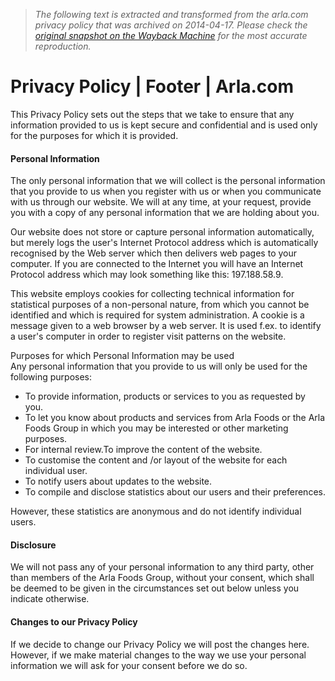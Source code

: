 > *The following text is extracted and transformed from the arla.com privacy policy that was archived on 2014-04-17. Please check the [original snapshot on the Wayback Machine](https://web.archive.org/web/20140417021533id_/http%3A//www.arla.com/Footer/Privacy-Policy) for the most accurate reproduction.*

# Privacy Policy | Footer | Arla.com

This Privacy Policy sets out the steps that we take to ensure that any information provided to us is kept secure and confidential and is used only for the purposes for which it is provided.

#### **Personal Information**

The only personal information that we will collect is the personal information that you provide to us when you register with us or when you communicate with us through our website. We will at any time, at your request, provide you with a copy of any personal information that we are holding about you.

Our website does not store or capture personal information automatically, but merely logs the user's Internet Protocol address which is automatically recognised by the Web server which then delivers web pages to your computer. If you are connected to the Internet you will have an Internet Protocol address which may look something like this: 197.188.58.9.

This website employs cookies for collecting technical information for statistical purposes of a non-personal nature, from which you cannot be identified and which is required for system administration. A cookie is a message given to a web browser by a web server. It is used f.ex. to identify a user's computer in order to register visit patterns on the website.

Purposes for which Personal Information may be used  
Any personal information that you provide to us will only be used for the following purposes:

  * To provide information, products or services to you as requested by you.
  * To let you know about products and services from Arla Foods or the Arla Foods Group in which you may be interested or other marketing purposes.
  * For internal review.To improve the content of the website.
  * To customise the content and /or layout of the website for each individual user.
  * To notify users about updates to the website.
  * To compile and disclose statistics about our users and their preferences.



However, these statistics are anonymous and do not identify individual users.

#### **Disclosure**

We will not pass any of your personal information to any third party, other than members of the Arla Foods Group, without your consent, which shall be deemed to be given in the circumstances set out below unless you indicate otherwise.

#### **Changes to our Privacy Policy**

If we decide to change our Privacy Policy we will post the changes here. However, if we make material changes to the way we use your personal information we will ask for your consent before we do so.
